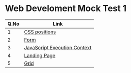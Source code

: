 # Web Develoment Mock Test 1

| Q.No | Link                                                                                                      |
| ---- | --------------------------------------------------------------------------------------------------------- |
| 1    | [CSS positions](https://super-lollipop-eef468.netlify.app/Web_Development_MockTest_1/position/)           |
| 2    | [Form](https://super-lollipop-eef468.netlify.app/Web_Development_MockTest_1/form/)                        |
| 3    | [JavaScript Execution Context](https://excalidraw.com/#json=Kxan_k2uVKT6WOAAK8GUt,pKjvuWfQn5nz71SAVlgyWw) |
| 4    | [Landing Page](https://super-lollipop-eef468.netlify.app/Web_Development_MockTest_1/landing_page/)        |
| 5    | [Grid](https://super-lollipop-eef468.netlify.app/Web_Development_MockTest_1/grid/)                        |
